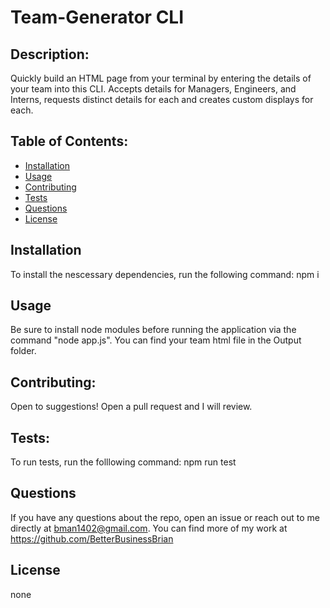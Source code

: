 # Team-Generator CLI

## Description:
Quickly build an HTML page from your terminal by entering the details of your team into this CLI. Accepts details for Managers, Engineers, and Interns, requests distinct details for each and creates custom displays for each.
  
## Table of Contents:
* [Installation](#installation)
* [Usage](#usage)
* [Contributing](#contributing)
* [Tests](#tests)
* [Questions](#questions) 
* [License](#license)
  
## Installation
  
To install the nescessary dependencies, run the following command: npm i
  
## Usage
Be sure to install node modules before running the application via the command "node app.js". You can find your team html file in the Output folder.
  
## Contributing:
Open to suggestions! Open a pull request and I will review. 
  
## Tests:
To run tests, run the folllowing command: npm run test
  
## Questions
If you have any questions about the repo, open an issue or reach out to me directly at bman1402@gmail.com. You can find more of my work at https://github.com/BetterBusinessBrian

## License
none


